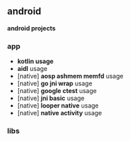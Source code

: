 ## android

**android projects**

### app

- **kotlin usage**
- **aidl** usage
- [native] **aosp ashmem memfd** usage
- [native] **go jni wrap** usage
- [native] **google ctest** usage
- [native] **jni basic** usage
- [native] **looper native** usage
- [native] **native activity** usage

### libs
